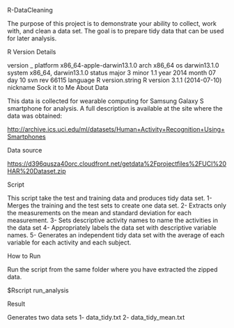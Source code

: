R-DataCleaning

The purpose of this project is to demonstrate your ability to collect, work with, and clean a data set. The goal is to prepare tidy data that can be used for later analysis.

R Version Details

version _
platform x86_64-apple-darwin13.1.0
arch x86_64
os darwin13.1.0
system x86_64, darwin13.1.0
status
major 3
minor 1.1
year 2014
month 07
day 10
svn rev 66115
language R
version.string R version 3.1.1 (2014-07-10) nickname Sock it to Me
About Data

This data is collected for wearable computing for Samsung Galaxy S smartphone for analysis. A full description is available at the site where the data was obtained:

http://archive.ics.uci.edu/ml/datasets/Human+Activity+Recognition+Using+Smartphones

Data source

https://d396qusza40orc.cloudfront.net/getdata%2Fprojectfiles%2FUCI%20HAR%20Dataset.zip

Script

This script take the test and training data and produces tidy data set. 1- Merges the training and the test sets to create one data set. 2- Extracts only the measurements on the mean and standard deviation for each measurement. 3- Sets descriptive activity names to name the activities in the data set 4- Appropriately labels the data set with descriptive variable names. 5- Generates an independent tidy data set with the average of each variable for each activity and each subject.

How to Run

Run the script from the same folder where you have extracted the zipped data.

$Rscript run_analysis

Result

Generates two data sets 1- data_tidy.txt 2- data_tidy_mean.txt